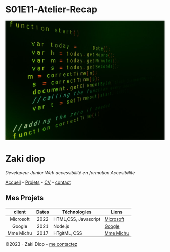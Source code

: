 # S01E11-Atelier-Recap

![alt text](./pexels-jorge-jesus-614117.jpg)

# Zaki diop

  *Developeur Junior Web accessibilité en formation Accesibilité*

  [Accueil](/README.md)  -  [Projets](/projets.md) - [CV](/CV.md) -  [contact](/contact.md)

  ## Mes  Projets

| client  | Dates  |  Téchnologies |Liens   |
| :---:|:---:|---|---|
| Microsoft  |2022   | HTML,CSS, Javascript  | [Microsoft](https://www.microsoft.com/fr-fr)  |
| Google  |2021   | Node.js  |  [Google](https://www.google.fr/)   |
| Mme Michu  | 2017  | HTgitML, CSS  |  [Mme Michu](https://www.e-marketing.fr/Thematique/influences-1293/veille-tribune-2217/Breves/-Tribune-Il-est-temps-d-en-finir-avec-Madame-376389.htm#:~:text=%22Madame%20Michu%22%20est%20la%20formule,ni%20tout%20%C3%A0%20fait%20pauvres.)   |


  ©2023 - Zaki Diop - [me contactez](contact.md)